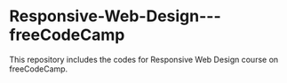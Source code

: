 # Responsive-Web-Design---freeCodeCamp
This repository includes the codes for Responsive Web Design course on freeCodeCamp.
